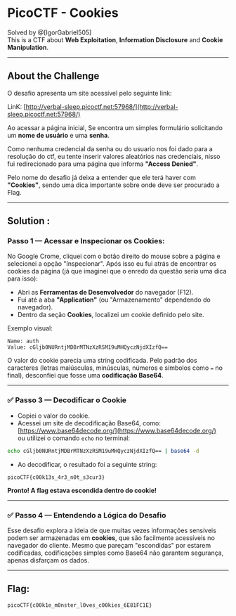 
# PicoCTF - Cookies

Solved by @[IgorGabriel505]  
This is a CTF about **Web Exploitation**, **Information Disclosure** and **Cookie Manipulation**.

---

## About the Challenge

O desafio apresenta um site acessível pelo seguinte link:

LinK: [http://verbal-sleep.picoctf.net:57968/](http://verbal-sleep.picoctf.net:57968/)

Ao acessar a página inicial, Se encontra um simples formulário solicitando um **nome de usuário** e uma **senha**.

Como nenhuma credencial da senha ou do usuario nos foi dado para a resolução do ctf, eu tente inserir valores aleatórios nas credenciais, nisso fui redirecionado para uma página que informa **"Access Denied"**.

Pelo nome do desafio já deixa a entender que ele terá haver com **"Cookies"**, sendo uma dica importante sobre onde deve ser procurado a Flag. 

---

## Solution :

### Passo 1 — Acessar e Inspecionar os Cookies:
No Google Crome, cliquei com o botão direito do mouse sobre a página e selecionei a opção "Inspecionar". Após isso eu fui atrás de encontrar os cookies da página (já que imaginei que o enredo da questão seria uma dica para isso):
- Abri as **Ferramentas de Desenvolvedor** do navegador (F12).
- Fui até a aba **"Application"** (ou "Armazenamento" dependendo do navegador).
- Dentro da seção **Cookies**, localizei um cookie definido pelo site.

Exemplo visual:

```
Name: auth
Value: cGljb0NURntjMDBrMTNzXzRSM19uMHQyczNjdXIzfQ==
```

O valor do cookie parecia uma string codificada. Pelo padrão dos caracteres (letras maiúsculas, minúsculas, números e símbolos como `=` no final), desconfiei que fosse uma **codificação Base64**.

---

### ✅ Passo 3 — Decodificar o Cookie

- Copiei o valor do cookie.
- Acessei um site de decodificação Base64, como:  
  [https://www.base64decode.org/](https://www.base64decode.org/)  
  ou utilizei o comando `echo` no terminal:

```bash
echo cGljb0NURntjMDBrMTNzXzRSM19uMHQyczNjdXIzfQ== | base64 -d
```

- Ao decodificar, o resultado foi a seguinte string:

```
picoCTF{c00k13s_4r3_n0t_s3cur3}
```

**Pronto! A flag estava escondida dentro do cookie!**

---

### ✅ Passo 4 — Entendendo a Lógica do Desafio

Esse desafio explora a ideia de que muitas vezes informações sensíveis podem ser armazenadas em **cookies**, que são facilmente acessíveis no navegador do cliente. Mesmo que pareçam "escondidas" por estarem codificadas, codificações simples como Base64 não garantem segurança, apenas disfarçam os dados.

---

## Flag:

```
picoCTF{c00k1e_m0nster_l0ves_c00kies_6E81FC1E}
```
